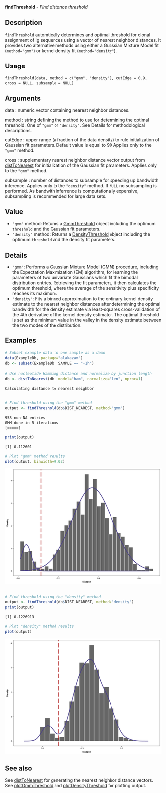 





**findThreshold** - *Find distance threshold*

Description
--------------------

`findThreshold` automtically determines and optimal threshold for clonal assignment of
Ig sequences using a vector of nearest neighbor distances. It provides two alternative methods 
using either a Guassian Mixture Model fit (`method="gmm"`) or kernel density 
fit (`method="density"`).


Usage
--------------------
```
findThreshold(data, method = c("gmm", "density"), cutEdge = 0.9,
cross = NULL, subsample = NULL)
```

Arguments
-------------------

data
:   numeric vector containing nearest neighbor distances.

method
:   string defining the method to use for determining the optimal threshold.
One of `"gmm"` or `"density"`. See Details for methodological
descriptions.

cutEdge
:   upper range (a fraction of the data density) to rule initialization of 
Gaussian fit parameters. Default value is equal to 90
Applies only to the `"gmm"` method.

cross
:   supplementary nearest neighbor distance vector output from [distToNearest](distToNearest.md) 
for initialization of the Gaussian fit parameters. 
Applies only to the `"gmm"` method.

subsample
:   number of distances to subsample for speeding up bandwidth inference.
Applies only to the `"density"` method. If `NULL` no subsampling
is performed. As bandwith inferrence is computationally expensive, subsampling
is recommended for large data sets.




Value
-------------------


+  `"gmm"` method:      Returns a [GmmThreshold](GmmThreshold-class.md) object including the optimum 
`threshold` and the Gaussian fit parameters.
+  `"density"` method:  Returns a [DensityThreshold](DensityThreshold-class.md) object including the optimum 
`threshold` and the density fit parameters.



Details
-------------------


+  `"gmm"`:     Performs a Gaussian Mixture Model (GMM) procedure, 
including the Expectation Maximization (EM) algorithm, for learning 
the parameters  of two univariate Gaussians which fit the bimodal 
distribution entries. Retrieving the fit parameters, it then calculates
the optimum threshold, where the average of the sensitivity plus 
specificity reaches its maximum.
+  `"density"`: Fits a binned approximation to the ordinary kernel density estimate
to the nearest neighbor distances after determining the optimal
bandwidth for the density estimate via least-squares cross-validation of 
the 4th derivative of the kernel density estimator. The optimal threshold
is set as the minimum value in the valley in the density estimate
between the two modes of the distribution.




Examples
-------------------

```R
# Subset example data to one sample as a demo
data(ExampleDb, package="alakazam")
db <- subset(ExampleDb, SAMPLE == "-1h")

# Use nucleotide Hamming distance and normalize by junction length
db <- distToNearest(db, model="ham", normalize="len", nproc=1)

```


```
Calculating distance to nearest neighbor

```


```R

# Find threshold using the "gmm" method
output <- findThreshold(db$DIST_NEAREST, method="gmm")

```


```
958 non-NA entries
GMM done in 5 iterations
[=====]

```


```R
print(output)

```


```
[1] 0.112601

```


```R
# Plot "gmm" method results
plot(output, binwidth=0.02)

```

![8](findThreshold-8.png)

```R

# Find threshold using the "density" method 
output <- findThreshold(db$DIST_NEAREST, method="density")
print(output)

```


```
[1] 0.1226913

```


```R
# Plot "density" method results
plot(output)
```

![12](findThreshold-12.png)


See also
-------------------

See [distToNearest](distToNearest.md) for generating the nearest neighbor distance vectors.
See [plotGmmThreshold](plotGmmThreshold.md) and [plotDensityThreshold](plotDensityThreshold.md) for plotting output.



